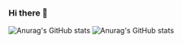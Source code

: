 ### Hi there 👋

![Anurag's GitHub stats](https://github-readme-stats.vercel.app/api?username=diegodscamara&count_private=true)
![Anurag's GitHub stats](https://github-readme-stats.vercel.app/api?username=diegodscamara&show_icons=true)




<!--
**diegodscamara/diegodscamara** is a ✨ _special_ ✨ repository because its `README.md` (this file) appears on your GitHub profile.

Here are some ideas to get you started:

- 🔭 I’m currently working on ...
- 🌱 I’m currently learning ...
- 👯 I’m looking to collaborate on ...
- 🤔 I’m looking for help with ...
- 💬 Ask me about ...
- 📫 How to reach me: ...
- 😄 Pronouns: ...
- ⚡ Fun fact: ...
-->
